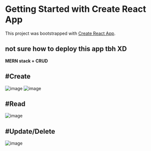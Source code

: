 # Getting Started with Create React App

This project was bootstrapped with [Create React App](https://github.com/facebook/create-react-app).

not sure how to deploy this app tbh XD
---------------------------------
**MERN stack + CRUD**

#Create
--------------------
![image](https://user-images.githubusercontent.com/75595719/114599448-18fe1e80-9c61-11eb-9257-449c87a6d34c.png)
![image](https://user-images.githubusercontent.com/75595719/114599760-890ca480-9c61-11eb-93ee-0ca0f4d9638a.png)

#Read
------------------
![image](https://user-images.githubusercontent.com/75595719/114599563-42b74580-9c61-11eb-9791-cdb9bb2223ef.png)

#Update/Delete
-----------------
![image](https://user-images.githubusercontent.com/75595719/114599265-dfc5ae80-9c60-11eb-9471-a315c7d51b40.png)
